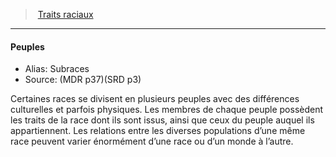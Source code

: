 ﻿> [Traits raciaux](hd_races_traits_raciaux.md)

---

#### Peuples

- Alias: Subraces
- Source: (MDR p37)(SRD p3)

Certaines races se divisent en plusieurs peuples avec des différences culturelles et parfois physiques. Les membres de chaque peuple possèdent les traits de la race dont ils sont issus, ainsi que ceux du peuple auquel ils appartiennent. Les relations entre les diverses populations d’une même race peuvent varier énormément d’une race ou d’un monde à l’autre.

